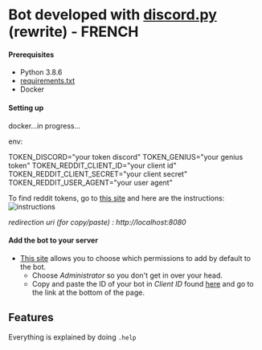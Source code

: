 # Bot developed with [discord.py](https://github.com/Rapptz/discord.py) (rewrite) - FRENCH

#### __Prerequisites__

- Python 3.8.6
- [requirements.txt](requirements.txt)
- Docker

#### __Setting up__

docker...in progress...

env:

TOKEN_DISCORD="your token discord"
TOKEN_GENIUS="your genius token"
TOKEN_REDDIT_CLIENT_ID="your client id"
TOKEN_REDDIT_CLIENT_SECRET="your client secret"
TOKEN_REDDIT_USER_AGENT="your user agent"


To find reddit tokens, go to [this site](https://www.reddit.com/prefs/apps) and here are the instructions: ![instructions](https://i.imgur.com/tEzYKDA.png)

*redirection uri (for copy/paste) : http://localhost:8080*

#### __Add the bot to your server__

- [This site](https://discordapi.com/permissions.html) allows you to choose which permissions to add by default to the bot.
    - Choose *Administrator* so you don't get in over your head.
    - Copy and paste the ID of your bot in *Client ID* found [here](https://discord.com/developers/applications) and go to the link at the bottom of the page.

## __Features__

Everything is explained by doing `.help`

